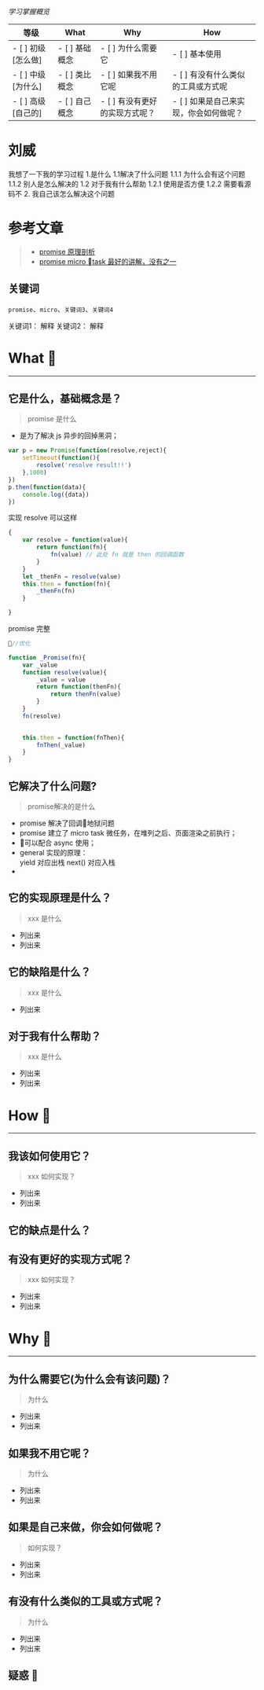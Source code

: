 *学习掌握概览*

等级 | What        | Why                   | How
---|---     | ---                   | ---
- [ ] 初级 [怎么做] | - [ ] 基础概念 | - [ ] 为什么需要它             | - [ ] 基本使用
- [ ] 中级 [为什么] | - [ ] 类比概念 | - [ ] 如果我不用它呢           | - [ ] 有没有什么类似的工具或方式呢
- [ ] 高级 [自己的] | - [ ] 自己概念 | - [ ] 有没有更好的实现方式呢？ | - [ ] 如果是自己来实现，你会如何做呢？

# 刘威
我想了一下我的学习过程
1.是什么
  1.1解决了什么问题
      1.1.1 为什么会有这个问题
      1.1.2 别人是怎么解决的
  1.2 对于我有什么帮助
       1.2.1 使用是否方便
       1.2.2 需要看源码不
2. 我自己该怎么解决这个问题

# 参考文章
> * [promise 原理剖析](https://segmentfault.com/a/1190000009478377)
> * [promise micro task 最好的讲解，没有之一](https://zhuanlan.zhihu.com/p/28051505)

## 关键词
`promise`、`micro`、`关键词3`、`关键词4`

关键词1： 解释
关键词2： 解释

# What 🐎

---
## 它是什么，基础概念是？
> promise 是什么

* 是为了解决 js 异步的回掉黑洞；

```js
var p = new Promise(function(resolve,reject){
    setTimeout(function(){
        resolve('resolve result!!')
    },1000)
})
p.then(function(data){
    console.log({data})
})

```
实现 resolve 可以这样

```js
{
    var resolve = function(value){
        return function(fn){
            fn(value) // 此处 fn 就是 then 的回调函数
        }
    }
    let _thenFn = resolve(value)
    this.then = function(fn){
        _thenFn(fn)
    }

}
```
promise 完整
```js
//优化

function _Promise(fn){
    var _value
    function resolve(value){
        _value = value 
        return function(thenFn){
            return thenFn(value)
        }
    }
    fn(resolve)
    

    this.then = function(fnThen){
        fnThen(_value)
    }
}


```



## 它解决了什么问题?

> promise解决的是什么
* promise 解决了回调地狱问题
* promise 建立了 micro task 微任务，在堆列之后、页面渲染之前执行；
* 可以配合 async 使用；
* general 实现的原理：  
    yield 对应出栈 next() 对应入栈 
* 


## 它的实现原理是什么？

> xxx 是什么

* 列出来
* 列出来


## 它的缺陷是什么？

> xxx 是什么
* 列出来



## 对于我有什么帮助？
> xxx 是什么

* 列出来
* 列出来




# How 🔨

---
## 我该如何使用它？
> xxx 如何实现？

* 列出来
* 列出来


## 它的缺点是什么？


## 有没有更好的实现方式呢？
> xxx 如何实现？

* 列出来
* 列出来




# Why  🤔
---
## 为什么需要它(为什么会有该问题)？ 
> 为什么

* 列出来
* 列出来





## 如果我不用它呢？
> 为什么

* 列出来
* 列出来



## 如果是自己来做，你会如何做呢？
> 如何实现？

* 列出来
* 列出来



## 有没有什么类似的工具或方式呢？
> 为什么

* 列出来
* 列出来


## 疑惑 🤔





